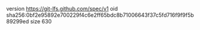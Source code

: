 version https://git-lfs.github.com/spec/v1
oid sha256:0bf2e95892e700229f4c6e2ff65bdc8b71006643f37c5fd716f9f9f5b89299ed
size 630
